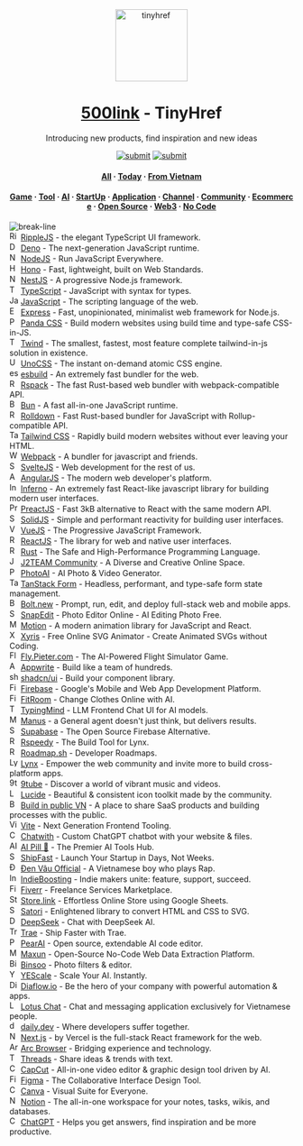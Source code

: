 <div align="center"><a target="_blank" href="https://tinyhref.com"><img src="https://i.imgur.com/cY13Vvb.png" height="128" alt="tinyhref"/></a></div>
<h1 align="center"><a target="_blank" href="https://tinyhref.com">500link</a> - TinyHref</h1>
<p align="center">Introducing new products, find inspiration and new ideas</p>

<div align="center"><a target="_blank" href="https://tinyhref.com/submit"><img src="https://img.shields.io/badge/Submit-c32769.svg?style=flat" alt="submit"/></a>
<a target="_blank" href="https://x.com/intent/follow?screen_name=tinyhref"><img src="https://img.shields.io/twitter/follow/tinyhref" alt="submit"/></a></div>

<h4 align="center"><a target="_blank" href="https://tinyhref.com/launch/all">All</a> · <a target="_blank" href="https://tinyhref.com/launch/today">Today</a> · <a target="_blank" href="https://tinyhref.com/launch/vietnam">From Vietnam</a></h4>

<h4 align="center"><a target="_blank" href="https://tinyhref.com/launch/game">Game</a> · <a target="_blank" href="https://tinyhref.com/launch/tool">Tool</a> · <a target="_blank" href="https://tinyhref.com/launch/ai">AI</a> · <a target="_blank" href="https://tinyhref.com/launch/startup">StartUp</a> · <a target="_blank" href="https://tinyhref.com/launch/application">Application</a> · <a target="_blank" href="https://tinyhref.com/launch/channel">Channel</a> · <a target="_blank" href="https://tinyhref.com/launch/community">Community</a> · <a target="_blank" href="https://tinyhref.com/launch/ecommerce">Ecommerce</a> · <a target="_blank" href="https://tinyhref.com/launch/open-source">Open Source</a> · <a target="_blank" href="https://tinyhref.com/launch/web3">Web3</a> · <a target="_blank" href="https://tinyhref.com/launch/no-code">No Code</a></h4>

<img src="https://i.imgur.com/waxVImv.png" alt="break-line"/>

<div><img width="16" src="https://esm.sh/file-cdn-free@1.1.12515-1757689309139/ripple-logo.jpg" alt="RippleJS"/> <a target="_blank" href="https://tinyhref.com/ripple">RippleJS</a> - the elegant TypeScript UI framework.</div>
<div><img width="16" src="https://esm.sh/public-cdn@1.1.51396-1757432016494/deno-logo.svg" alt="Deno"/> <a target="_blank" href="https://tinyhref.com/deno">Deno</a> - The next-generation JavaScript runtime.</div>
<div><img width="16" src="https://esm.sh/public-cdn-dn@1.1.29718-1757427837670/nodejs-logo.png" alt="NodeJS"/> <a target="_blank" href="https://tinyhref.com/nodejs">NodeJS</a> - Run JavaScript Everywhere.</div>
<div><img width="16" src="https://esm.sh/cdn-free-hn@1.1.73573-1757423408553/hono-logo.svg" alt="Hono"/> <a target="_blank" href="https://tinyhref.com/hono">Hono</a> - Fast, lightweight, built on Web Standards.</div>
<div><img width="16" src="https://esm.sh/link-cdn-free-vn@1.1.28799-1757422438131/nestjs-logo.svg" alt="NestJS"/> <a target="_blank" href="https://tinyhref.com/nestjs">NestJS</a> - A progressive Node.js framework.</div>
<div><img width="16" src="https://esm.sh/file-public-cdn@1.1.55921-1757309178575/typescript-logo.png" alt="TypeScript"/> <a target="_blank" href="https://tinyhref.com/typescript">TypeScript</a> - JavaScript with syntax for types.</div>
<div><img width="16" src="https://esm.sh/link-cdn-free-hn@1.1.26243-1757308495914/javascript-logo.png" alt="JavaScript"/> <a target="_blank" href="https://tinyhref.com/javascript">JavaScript</a> - The scripting language of the web.</div>
<div><img width="16" src="https://esm.sh/link-public-cdn-vn@1.1.77156-1757379423551/express-logo.png" alt="Express"/> <a target="_blank" href="https://tinyhref.com/express">Express</a> - Fast, unopinionated, minimalist web framework for Node.js.</div>
<div><img width="16" src="https://esm.sh/public-cdn@1.1.91275-1757262375218/panda-css-logo.png" alt="Panda CSS"/> <a target="_blank" href="https://tinyhref.com/panda-css">Panda CSS</a> - Build modern websites using build time and type-safe CSS-in-JS.</div>
<div><img width="16" src="https://esm.sh/cdn-free-vn@1.1.76627-1757261433231/twind-logo-animated.svg" alt="Twind"/> <a target="_blank" href="https://tinyhref.com/twind">Twind</a> - The smallest, fastest, most feature complete tailwind-in-js solution in existence.</div>
<div><img width="16" src="https://esm.sh/cdn-free-dn@1.1.92962-1757260509210/unocss-logo.svg" alt="UnoCSS"/> <a target="_blank" href="https://tinyhref.com/unocss">UnoCSS</a> - The instant on-demand atomic CSS engine.</div>
<div><img width="16" src="https://esm.sh/public-cdn-vi@1.1.77929-1757259051732/esbuild-logo.svg" alt="esbuild"/> <a target="_blank" href="https://tinyhref.com/esbuild">esbuild</a> - An extremely fast bundler for the web.</div>
<div><img width="16" src="https://esm.sh/link-cdn-free-vi@1.1.39372-1757258408247/rspack-logo.png" alt="Rspack"/> <a target="_blank" href="https://tinyhref.com/rspack">Rspack</a> - The fast Rust-based web bundler with webpack-compatible API.</div>
<div><img width="16" src="https://esm.sh/link-public-cdn-hcm@1.1.91753-1757256927226/bun-logo.png" alt="Bun"/> <a target="_blank" href="https://tinyhref.com/bun">Bun</a> - A fast all-in-one JavaScript runtime.</div>
<div><img width="16" src="https://esm.sh/link-public-cdn-hn@1.1.28994-1757252102111/rolldown-logo.svg" alt="Rolldown"/> <a target="_blank" href="https://tinyhref.com/rolldown">Rolldown</a> - Fast Rust-based bundler for JavaScript with Rollup-compatible API.</div>
<div><img width="16" src="https://esm.sh/file-cdn-free-dn@1.1.79278-1757244900260/tailwind-logo.png" alt="Tailwind CSS"/> <a target="_blank" href="https://tinyhref.com/tailwind">Tailwind CSS</a> - Rapidly build modern websites without ever leaving your HTML.</div>
<div><img width="16" src="https://esm.sh/public-cdn@1.1.95383-1757243933288/webpack-logo.png" alt="Webpack"/> <a target="_blank" href="https://tinyhref.com/webpack">Webpack</a> - A bundler for javascript and friends.</div>
<div><img width="16" src="https://esm.sh/link-cdn-free-hn@1.1.15333-1757219466033/svelte-logo.jpg" alt="SvelteJS"/> <a target="_blank" href="https://tinyhref.com/svelte">SvelteJS</a> - Web development for the rest of us.</div>
<div><img width="16" src="https://esm.sh/file-public-cdn@1.1.35749-1757218899579/angular-logo.png" alt="AngularJS"/> <a target="_blank" href="https://tinyhref.com/angular">AngularJS</a> - The modern web developer&#x27;s platform.</div>
<div><img width="16" src="https://esm.sh/link-cdn-free@1.1.25292-1757217695940/inferno-logo.png" alt="Inferno"/> <a target="_blank" href="https://tinyhref.com/inferno">Inferno</a> - An extremely fast React-like javascript library for building modern user interfaces.</div>
<div><img width="16" src="https://esm.sh/link-cdn-free-vi@1.1.76521-1757215439376/preact-logo.png" alt="PreactJS"/> <a target="_blank" href="https://tinyhref.com/preact">PreactJS</a> - Fast 3kB alternative to React with the same modern API.</div>
<div><img width="16" src="https://esm.sh/cdn-free-vi@1.1.81988-1757181439969/solid-logo.png" alt="SolidJS"/> <a target="_blank" href="https://tinyhref.com/solid">SolidJS</a> - Simple and performant reactivity for building user interfaces.</div>
<div><img width="16" src="https://esm.sh/public-cdn-vi@1.1.83168-1757178405765/vue-logo.png" alt="VueJS"/> <a target="_blank" href="https://tinyhref.com/vuejs">VueJS</a> - The Progressive JavaScript Framework.</div>
<div><img width="16" src="https://esm.sh/file-public-cdn-hcm@1.1.68955-1757171948700/logo-react.png" alt="ReactJS"/> <a target="_blank" href="https://tinyhref.com/react">ReactJS</a> - The library for web and native user interfaces.</div>
<div><img width="16" src="https://i.imgur.com/0LnuA9r.png" alt="Rust"/> <a target="_blank" href="https://tinyhref.com/rust">Rust</a> - The Safe and High-Performance Programming Language.</div>
<div><img width="16" src="https://i.imgur.com/8T7X8al.png" alt="J2TEAM Community"/> <a target="_blank" href="https://tinyhref.com/j2team">J2TEAM Community</a> - A Diverse and Creative Online Space.</div>
<div><img width="16" src="https://i.imgur.com/fxv2lJO.png" alt="PhotoAI"/> <a target="_blank" href="https://tinyhref.com/photoai">PhotoAI</a> - AI Photo &amp; Video Generator.</div>
<div><img width="16" src="https://i.imgur.com/qOjDNCk.jpeg" alt="TanStack Form"/> <a target="_blank" href="https://tinyhref.com/tanstack-form">TanStack Form</a> - Headless, performant, and type-safe form state management.</div>
<div><img width="16" src="https://i.imgur.com/yNJNkcf.png" alt="Bolt.new"/> <a target="_blank" href="https://tinyhref.com/bolt.new">Bolt.new</a> - Prompt, run, edit, and deploy full-stack web and mobile apps.</div>
<div><img width="16" src="https://i.imgur.com/jAeiAIK.jpeg" alt="SnapEdit"/> <a target="_blank" href="https://tinyhref.com/snapedit">SnapEdit</a> - Photo Editor Online - AI Editing Photo Free.</div>
<div><img width="16" src="https://i.imgur.com/cUzM1O4.jpeg" alt="Motion"/> <a target="_blank" href="https://tinyhref.com/motion">Motion</a> - A modern animation library for JavaScript and React.</div>
<div><img width="16" src="https://i.imgur.com/57xxGKM.png" alt="Xyris"/> <a target="_blank" href="https://tinyhref.com/xyris">Xyris</a> - Free Online SVG Animator - Create Animated SVGs without Coding.</div>
<div><img width="16" src="https://i.imgur.com/hPz3X5e.png" alt="Fly.Pieter.com"/> <a target="_blank" href="https://tinyhref.com/fly-pieter">Fly.Pieter.com</a> - The AI-Powered Flight Simulator Game.</div>
<div><img width="16" src="https://i.imgur.com/4TyovfU.png" alt="Appwrite"/> <a target="_blank" href="https://tinyhref.com/appwrite">Appwrite</a> - Build like a team of hundreds.</div>
<div><img width="16" src="https://i.imgur.com/zuIe6gd.png" alt="shadcn/ui"/> <a target="_blank" href="https://tinyhref.com/shadcn-ui">shadcn/ui</a> - Build your component library.</div>
<div><img width="16" src="https://i.imgur.com/Bq0Oya2.png" alt="Firebase"/> <a target="_blank" href="https://tinyhref.com/firebase">Firebase</a> - Google&#x27;s Mobile and Web App Development Platform.</div>
<div><img width="16" src="https://i.imgur.com/UTt7DPT.jpeg" alt="FitRoom"/> <a target="_blank" href="https://tinyhref.com/fitroom">FitRoom</a> - Change Clothes Online with AI.</div>
<div><img width="16" src="https://i.imgur.com/2MTGjUR.jpeg" alt="TypingMind"/> <a target="_blank" href="https://tinyhref.com/typingmind">TypingMind</a> - LLM Frontend Chat UI for AI models.</div>
<div><img width="16" src="https://i.imgur.com/Lyp5yTG.png" alt="Manus"/> <a target="_blank" href="https://tinyhref.com/manus">Manus</a> - a General agent doesn&#x27;t just think, but delivers results.</div>
<div><img width="16" src="https://i.imgur.com/CJPDTwN.png" alt="Supabase"/> <a target="_blank" href="https://tinyhref.com/supabase">Supabase</a> - The Open Source Firebase Alternative.</div>
<div><img width="16" src="https://i.imgur.com/8HZN9bD.png" alt="Rspeedy"/> <a target="_blank" href="https://tinyhref.com/rspeedy">Rspeedy</a> - The Build Tool for Lynx.</div>
<div><img width="16" src="https://i.imgur.com/WEwgl3f.png" alt="Roadmap.sh"/> <a target="_blank" href="https://tinyhref.com/roadmap.sh">Roadmap.sh</a> - Developer Roadmaps.</div>
<div><img width="16" src="https://i.imgur.com/ZMw21gh.png" alt="Lynx"/> <a target="_blank" href="https://tinyhref.com/lynxjs">Lynx</a> - Empower the web community and invite more to build cross-platform apps.</div>
<div><img width="16" src="https://i.imgur.com/Pqj8dET.jpeg" alt="9tube"/> <a target="_blank" href="https://tinyhref.com/9tube">9tube</a> - Discover a world of vibrant music and videos.</div>
<div><img width="16" src="https://i.imgur.com/bSzj8jI.png" alt="Lucide"/> <a target="_blank" href="https://tinyhref.com/lucide">Lucide</a> - Beautiful &amp; consistent icon toolkit made by the community.</div>
<div><img width="16" src="https://i.imgur.com/bPJcYuZ.jpeg" alt="Build in public VN"/> <a target="_blank" href="https://tinyhref.com/buildinpublicvn">Build in public VN</a> - A place to share SaaS products and building processes with the public.</div>
<div><img width="16" src="https://i.imgur.com/YU7Z25D.png" alt="Vite"/> <a target="_blank" href="https://tinyhref.com/vite">Vite</a> - Next Generation Frontend Tooling.</div>
<div><img width="16" src="https://i.imgur.com/u8m14nY.png" alt="Chatwith"/> <a target="_blank" href="https://tinyhref.com/chatwith">Chatwith</a> - Custom ChatGPT chatbot with your website &amp; files.</div>
<div><img width="16" src="https://i.imgur.com/4gPkxSI.png" alt="AI Pill 💊"/> <a target="_blank" href="https://tinyhref.com/aipill">AI Pill 💊</a> - The Premier AI Tools Hub.</div>
<div><img width="16" src="https://i.imgur.com/ccSc5TM.png" alt="ShipFast"/> <a target="_blank" href="https://tinyhref.com/shipfast">ShipFast</a> - Launch Your Startup in Days, Not Weeks.</div>
<div><img width="16" src="https://i.imgur.com/TZ7x9Ag.jpeg" alt="Đen Vâu Official"/> <a target="_blank" href="https://tinyhref.com/denvau">Đen Vâu Official</a> - A Vietnamese boy who plays Rap.</div>
<div><img width="16" src="https://i.imgur.com/Ct2G0eR.jpeg" alt="IndieBoosting"/> <a target="_blank" href="https://tinyhref.com/indieboosting">IndieBoosting</a> - Indie makers unite: feature, support, succeed.</div>
<div><img width="16" src="https://i.imgur.com/Zf5p3Hk.png" alt="Fiverr"/> <a target="_blank" href="https://tinyhref.com/fiverr">Fiverr</a> - Freelance Services Marketplace.</div>
<div><img width="16" src="https://i.imgur.com/lLFqx34.png" alt="Store.link"/> <a target="_blank" href="https://tinyhref.com/store.link">Store.link</a> - Effortless Online Store using Google Sheets.</div>
<div><img width="16" src="https://i.imgur.com/SjjBGUT.png" alt="Satori"/> <a target="_blank" href="https://tinyhref.com/satori">Satori</a> - Enlightened library to convert HTML and CSS to SVG.</div>
<div><img width="16" src="https://i.imgur.com/ebTW2Oq.png" alt="DeepSeek"/> <a target="_blank" href="https://tinyhref.com/deepseek">DeepSeek</a> - Chat with DeepSeek AI.</div>
<div><img width="16" src="https://i.imgur.com/YTMBMXC.png" alt="Trae"/> <a target="_blank" href="https://tinyhref.com/trae">Trae</a> - Ship Faster with Trae.</div>
<div><img width="16" src="https://i.imgur.com/tal6wNl.png" alt="PearAI"/> <a target="_blank" href="https://tinyhref.com/pearai">PearAI</a> - Open source, extendable AI code editor.</div>
<div><img width="16" src="https://i.imgur.com/umJB5tM.png" alt="Maxun"/> <a target="_blank" href="https://tinyhref.com/maxun">Maxun</a> - Open-Source No-Code Web Data Extraction Platform.</div>
<div><img width="16" src="https://i.imgur.com/GtwsHvB.jpeg" alt="Binsoo"/> <a target="_blank" href="https://tinyhref.com/binsoo">Binsoo</a> - Photo filters &amp; editor.</div>
<div><img width="16" src="https://i.imgur.com/gpoybl3.jpeg" alt="YEScale"/> <a target="_blank" href="https://tinyhref.com/yescale">YEScale</a> - Scale Your AI. Instantly.</div>
<div><img width="16" src="https://i.imgur.com/BU156hf.gif" alt="Diaflow.io"/> <a target="_blank" href="https://tinyhref.com/diaflow">Diaflow.io</a> - Be the hero of your company with powerful automation &amp; apps.</div>
<div><img width="16" src="https://i.imgur.com/Imzg8Lv.png" alt="Lotus Chat"/> <a target="_blank" href="https://tinyhref.com/lotuschat">Lotus Chat</a> - Chat and messaging application exclusively for Vietnamese people.</div>
<div><img width="16" src="https://i.imgur.com/G1IX8Cd.png" alt="daily.dev"/> <a target="_blank" href="https://tinyhref.com/daily-dev">daily.dev</a> - Where developers suffer together.</div>
<div><img width="16" src="https://i.imgur.com/cAeBStc.png" alt="Next.js"/> <a target="_blank" href="https://tinyhref.com/nextjs">Next.js</a> - by Vercel is the full-stack React framework for the web.</div>
<div><img width="16" src="https://i.imgur.com/LRHxdYd.jpeg" alt="Arc Browser"/> <a target="_blank" href="https://tinyhref.com/arc-browser">Arc Browser</a> - Bridging experience and technology.</div>
<div><img width="16" src="https://i.imgur.com/IBPDttk.png" alt="Threads"/> <a target="_blank" href="https://tinyhref.com/threads">Threads</a> - Share ideas &amp; trends with text.</div>
<div><img width="16" src="https://i.imgur.com/flNuwaP.png" alt="CapCut"/> <a target="_blank" href="https://tinyhref.com/capcut">CapCut</a> - All-in-one video editor &amp; graphic design tool driven by AI.</div>
<div><img width="16" src="https://i.imgur.com/25mnkzJ.png" alt="Figma"/> <a target="_blank" href="https://tinyhref.com/figma">Figma</a> - The Collaborative Interface Design Tool.</div>
<div><img width="16" src="https://i.imgur.com/DCXLu8x.jpeg" alt="Canva"/> <a target="_blank" href="https://tinyhref.com/canva">Canva</a> - Visual Suite for Everyone.</div>
<div><img width="16" src="https://i.imgur.com/u8dRWfg.png" alt="Notion"/> <a target="_blank" href="https://tinyhref.com/notion">Notion</a> - The all-in-one workspace for your notes, tasks, wikis, and databases.</div>
<div><img width="16" src="https://i.imgur.com/vKddPK2.png" alt="ChatGPT"/> <a target="_blank" href="https://tinyhref.com/chatgpt">ChatGPT</a> - Helps you get answers, find inspiration and be more productive.</div>
